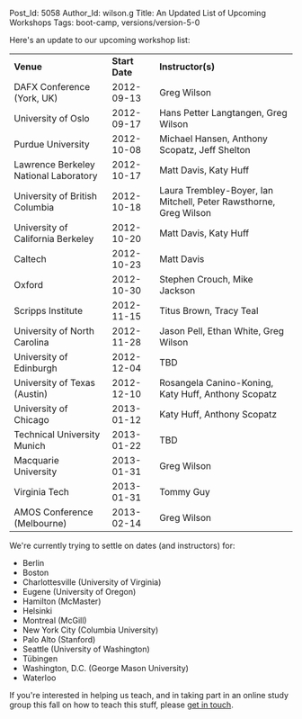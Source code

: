 Post_Id: 5058
Author_Id: wilson.g
Title: An Updated List of Upcoming Workshops
Tags: boot-camp, versions/version-5-0

<p>Here's an update to our upcoming workshop list:</p>
<table>
<tbody>
<tr>
<td><strong>Venue</strong></td>
<td><strong>Start Date  </strong></td>
<td><strong>Instructor(s)</strong></td>
</tr>
<tr>
<td>DAFX Conference (York, UK)</td>
<td>2012-09-13</td>
<td>Greg Wilson</td>
</tr>
<tr>
<td>University of Oslo</td>
<td>2012-09-17</td>
<td>Hans Petter Langtangen, Greg Wilson</td>
</tr>
<tr>
<td>Purdue University</td>
<td>2012-10-08</td>
<td>Michael Hansen, Anthony Scopatz, Jeff Shelton</td>
</tr>
<tr>
<td>Lawrence Berkeley National Laboratory</td>
<td>2012-10-17</td>
<td>Matt Davis, Katy Huff</td>
</tr>
<tr>
<td>University of British Columbia</td>
<td>2012-10-18</td>
<td>Laura Trembley-Boyer, Ian Mitchell, Peter Rawsthorne, Greg Wilson</td>
</tr>
<tr>
<td>University of California Berkeley</td>
<td>2012-10-20</td>
<td>Matt Davis, Katy Huff</td>
</tr>
<tr>
<td>Caltech</td>
<td>2012-10-23</td>
<td>Matt Davis</td>
</tr>
<tr>
<td>Oxford</td>
<td>2012-10-30</td>
<td>Stephen Crouch, Mike Jackson</td>
</tr>
<tr>
<td>Scripps Institute</td>
<td>2012-11-15</td>
<td>Titus Brown, Tracy Teal</td>
</tr>
<tr>
<td>University of North Carolina</td>
<td>2012-11-28</td>
<td>Jason Pell, Ethan White, Greg Wilson</td>
</tr>
<tr>
<td>University of Edinburgh</td>
<td>2012-12-04</td>
<td>TBD</td>
</tr>
<tr>
<td>University of Texas (Austin)</td>
<td>2012-12-10</td>
<td>Rosangela Canino-Koning, Katy Huff, Anthony Scopatz</td>
</tr>
<tr>
<td>University of Chicago</td>
<td>2013-01-12</td>
<td>Katy Huff, Anthony Scopatz</td>
</tr>
<tr>
<td>Technical University Munich</td>
<td>2013-01-22</td>
<td>TBD</td>
</tr>
<tr>
<td>Macquarie University</td>
<td>2013-01-31</td>
<td>Greg Wilson</td>
</tr>
<tr>
<td>Virginia Tech</td>
<td>2013-01-31</td>
<td>Tommy Guy</td>
</tr>
<tr>
<td>AMOS Conference (Melbourne)</td>
<td>2013-02-14</td>
<td>Greg Wilson</td>
</tr>
</tbody>
</table>
<p>We're currently trying to settle on dates (and instructors) for:</p>
<ul>
<li>Berlin</li>
<li>Boston</li>
<li>Charlottesville (University of Virginia)</li>
<li>Eugene (University of Oregon)</li>
<li>Hamilton (McMaster)</li>
<li>Helsinki</li>
<li>Montreal (McGill)</li>
<li>New York City (Columbia University)</li>
<li>Palo Alto (Stanford)</li>
<li>Seattle (University of Washington)</li>
<li>T&uuml;bingen</li>
<li>Washington, D.C. (George Mason University)</li>
<li>Waterloo</li>
</ul>
<p>If you're interested in helping us teach, and in taking part in an online study group this fall on how to teach this stuff, please <a href="mailto:{{contact_email}}">get in touch</a>.</p>

